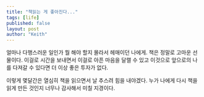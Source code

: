 ```yaml
---
title: "책읽는 게 좋아진다..."
tags: [life]
published: false
layout: post
author: "Keith"
---
```


얼마나 다행스러운 일인가 뭘 해야 할지 몰라서 헤매이던 나에게. 책은 정말로 고마운 선물이다. 이걸로 시간을 보내면서 이걸로 아픈 마음을 달랠 수 있고 이것으로 앞으로의 나를 다져갈 수 있다면 더 이상 좋은 투자가 없다.

이렇게 몇달간은 열심히 책을 읽으면서 날 추스려 힘을 내야겠다. 누가 나에게 다시 책을 읽게 만든 것인지 너무나 감사해서 미칠 지경이다.


